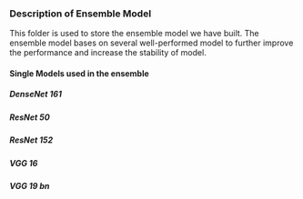### Description of Ensemble Model
This folder is used to store the ensemble model we have built. The ensemble model bases on several well-performed model to further improve the performance and increase 
the stability of model. 

#### Single Models used in the ensemble
##### DenseNet 161


##### ResNet 50


##### ResNet 152


##### VGG 16


##### VGG 19 bn
